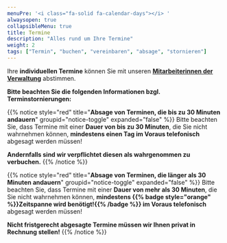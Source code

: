 ```yaml
---
menuPre: '<i class="fa-solid fa-calendar-days"></i> '
alwaysopen: true
collapsibleMenu: true
title: Termine
description: "Alles rund um Ihre Termine"
weight: 2
tags: ["Termin", "buchen", "vereinbaren", "absage", "stornieren"]
---
```


Ihre **individuellen Termine** können Sie mit unseren [**Mitarbeiterinnen der Verwaltung**](/zlp/team/#verwaltung) abstimmen.

**Bitte beachten Sie die folgenden Informationen bzgl. Terminstornierungen:**

{{% notice style="red" title="**Absage von Terminen, die bis zu 30 Minuten andauern**" groupid="notice-toggle" expanded="false" %}}
Bitte beachten Sie, dass Termine mit einer **Dauer von bis zu 30 Minuten**, die Sie nicht wahrnehmen können, **mindestens einen Tag im Voraus telefonisch** abgesagt werden müssen!

**Andernfalls sind wir verpflichtet diesen als wahrgenommen zu verbuchen.**
{{% /notice %}}

{{% notice style="red" title="**Absage von Terminen, die länger als 30 Minuten andauern**" groupid="notice-toggle" expanded="false" %}}
Bitte beachten Sie, dass Termine mit einer **Dauer von mehr als 30 Minuten**, die Sie nicht wahrnehmen können, **mindestens {{% badge style="orange" %}}**Zeitspanne wird benötigt!**{{% /badge %}} im Voraus telefonisch** abgesagt werden müssen!

**Nicht fristgerecht abgesagte Termine müssen wir Ihnen privat in Rechnung stellen!**
{{% /notice %}}
